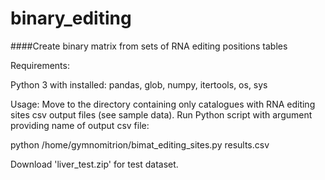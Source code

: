 # binary_editing

####Create binary matrix from sets of RNA editing positions tables

Requirements:

Python 3 with installed: pandas, glob, numpy, itertools, os, sys


Usage:
Move to the directory containing only catalogues with RNA editing sites csv output files (see sample data).
Run Python script with argument providing name of output csv file:

python /home/gymnomitrion/bimat_editing_sites.py results.csv

Download 'liver_test.zip' for test dataset.

